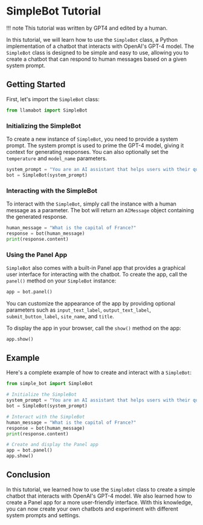 # SimpleBot Tutorial

!!! note
    This tutorial was written by GPT4 and edited by a human.

In this tutorial, we will learn how to use the `SimpleBot` class, a Python implementation of a chatbot that interacts with OpenAI's GPT-4 model. The `SimpleBot` class is designed to be simple and easy to use, allowing you to create a chatbot that can respond to human messages based on a given system prompt.

## Getting Started

First, let's import the `SimpleBot` class:

```python
from llamabot import SimpleBot
```

### Initializing the SimpleBot

To create a new instance of `SimpleBot`, you need to provide a system prompt. The system prompt is used to prime the GPT-4 model, giving it context for generating responses. You can also optionally set the `temperature` and `model_name` parameters.

```python
system_prompt = "You are an AI assistant that helps users with their questions."
bot = SimpleBot(system_prompt)
```

### Interacting with the SimpleBot

To interact with the `SimpleBot`, simply call the instance with a human message as a parameter. The bot will return an `AIMessage` object containing the generated response.

```python
human_message = "What is the capital of France?"
response = bot(human_message)
print(response.content)
```

### Using the Panel App

`SimpleBot` also comes with a built-in Panel app that provides a graphical user interface for interacting with the chatbot. To create the app, call the `panel()` method on your `SimpleBot` instance:

```python
app = bot.panel()
```

You can customize the appearance of the app by providing optional parameters such as `input_text_label`, `output_text_label`, `submit_button_label`, `site_name`, and `title`.

To display the app in your browser, call the `show()` method on the app:

```python
app.show()
```

## Example

Here's a complete example of how to create and interact with a `SimpleBot`:

```python
from simple_bot import SimpleBot

# Initialize the SimpleBot
system_prompt = "You are an AI assistant that helps users with their questions."
bot = SimpleBot(system_prompt)

# Interact with the SimpleBot
human_message = "What is the capital of France?"
response = bot(human_message)
print(response.content)

# Create and display the Panel app
app = bot.panel()
app.show()
```

## Conclusion

In this tutorial, we learned how to use the `SimpleBot` class to create a simple chatbot that interacts with OpenAI's GPT-4 model. We also learned how to create a Panel app for a more user-friendly interface. With this knowledge, you can now create your own chatbots and experiment with different system prompts and settings.
